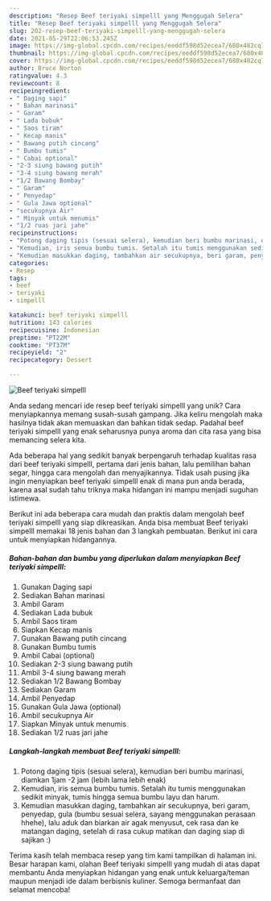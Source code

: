 ```yaml
---
description: "Resep Beef teriyaki simpelll yang Menggugah Selera"
title: "Resep Beef teriyaki simpelll yang Menggugah Selera"
slug: 202-resep-beef-teriyaki-simpelll-yang-menggugah-selera
date: 2021-05-29T22:06:53.245Z
image: https://img-global.cpcdn.com/recipes/eeddf598d52ecea7/680x482cq70/beef-teriyaki-simpelll-foto-resep-utama.jpg
thumbnail: https://img-global.cpcdn.com/recipes/eeddf598d52ecea7/680x482cq70/beef-teriyaki-simpelll-foto-resep-utama.jpg
cover: https://img-global.cpcdn.com/recipes/eeddf598d52ecea7/680x482cq70/beef-teriyaki-simpelll-foto-resep-utama.jpg
author: Bruce Norton
ratingvalue: 4.3
reviewcount: 8
recipeingredient:
- " Daging sapi"
- " Bahan marinasi"
- " Garam"
- " Lada bubuk"
- " Saos tiram"
- " Kecap manis"
- " Bawang putih cincang"
- " Bumbu tumis"
- " Cabai optional"
- "2-3 siung bawang putih"
- "3-4 siung bawang merah"
- "1/2 Bawang Bombay"
- " Garam"
- " Penyedap"
- " Gula Jawa optional"
- "secukupnya Air"
- " Minyak untuk menumis"
- "1/2 ruas jari jahe"
recipeinstructions:
- "Potong daging tipis (sesuai selera), kemudian beri bumbu marinasi, diamkan 1jam -2 jam (lebih lama lebih enak)"
- "Kemudian, iris semua bumbu tumis. Setalah itu tumis menggunakan sedikit minyak, tumis hingga semua bumbu layu dan harum."
- "Kemudian masukkan daging, tambahkan air secukupnya, beri garam, penyedap, gula (bumbu sesuai selera, sayang menggunakan perasaan hhehe), lalu aduk dan biarkan air agak menyusut, cek rasa dan ke matangan daging, setelah di rasa cukup matikan dan daging siap di sajikan :)"
categories:
- Resep
tags:
- beef
- teriyaki
- simpelll

katakunci: beef teriyaki simpelll 
nutrition: 143 calories
recipecuisine: Indonesian
preptime: "PT22M"
cooktime: "PT37M"
recipeyield: "2"
recipecategory: Dessert

---
```



![Beef teriyaki simpelll](https://img-global.cpcdn.com/recipes/eeddf598d52ecea7/680x482cq70/beef-teriyaki-simpelll-foto-resep-utama.jpg)

Anda sedang mencari ide resep beef teriyaki simpelll yang unik? Cara menyiapkannya memang susah-susah gampang. Jika keliru mengolah maka hasilnya tidak akan memuaskan dan bahkan tidak sedap. Padahal beef teriyaki simpelll yang enak seharusnya punya aroma dan cita rasa yang bisa memancing selera kita.

Ada beberapa hal yang sedikit banyak berpengaruh terhadap kualitas rasa dari beef teriyaki simpelll, pertama dari jenis bahan, lalu pemilihan bahan segar, hingga cara mengolah dan menyajikannya. Tidak usah pusing jika ingin menyiapkan beef teriyaki simpelll enak di mana pun anda berada, karena asal sudah tahu triknya maka hidangan ini mampu menjadi suguhan istimewa.




Berikut ini ada beberapa cara mudah dan praktis dalam mengolah beef teriyaki simpelll yang siap dikreasikan. Anda bisa membuat Beef teriyaki simpelll memakai 18 jenis bahan dan 3 langkah pembuatan. Berikut ini cara untuk menyiapkan hidangannya.

<!--inarticleads1-->

##### Bahan-bahan dan bumbu yang diperlukan dalam menyiapkan Beef teriyaki simpelll:

1. Gunakan  Daging sapi
1. Sediakan  Bahan marinasi
1. Ambil  Garam
1. Sediakan  Lada bubuk
1. Ambil  Saos tiram
1. Siapkan  Kecap manis
1. Gunakan  Bawang putih cincang
1. Gunakan  Bumbu tumis
1. Ambil  Cabai (optional)
1. Sediakan 2-3 siung bawang putih
1. Ambil 3-4 siung bawang merah
1. Sediakan 1/2 Bawang Bombay
1. Sediakan  Garam
1. Ambil  Penyedap
1. Gunakan  Gula Jawa (optional)
1. Ambil secukupnya Air
1. Siapkan  Minyak untuk menumis
1. Sediakan 1/2 ruas jari jahe




<!--inarticleads2-->

##### Langkah-langkah membuat Beef teriyaki simpelll:

1. Potong daging tipis (sesuai selera), kemudian beri bumbu marinasi, diamkan 1jam -2 jam (lebih lama lebih enak)
1. Kemudian, iris semua bumbu tumis. Setalah itu tumis menggunakan sedikit minyak, tumis hingga semua bumbu layu dan harum.
1. Kemudian masukkan daging, tambahkan air secukupnya, beri garam, penyedap, gula (bumbu sesuai selera, sayang menggunakan perasaan hhehe), lalu aduk dan biarkan air agak menyusut, cek rasa dan ke matangan daging, setelah di rasa cukup matikan dan daging siap di sajikan :)




Terima kasih telah membaca resep yang tim kami tampilkan di halaman ini. Besar harapan kami, olahan Beef teriyaki simpelll yang mudah di atas dapat membantu Anda menyiapkan hidangan yang enak untuk keluarga/teman maupun menjadi ide dalam berbisnis kuliner. Semoga bermanfaat dan selamat mencoba!
